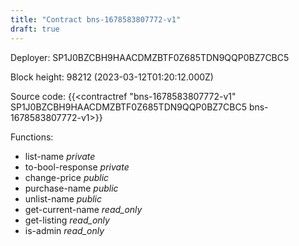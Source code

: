 ```yaml
---
title: "Contract bns-1678583807772-v1"
draft: true
---
```

Deployer: SP1J0BZCBH9HAACDMZBTF0Z685TDN9QQP0BZ7CBC5


 



Block height: 98212 (2023-03-12T01:20:12.000Z)

Source code: {{<contractref "bns-1678583807772-v1" SP1J0BZCBH9HAACDMZBTF0Z685TDN9QQP0BZ7CBC5 bns-1678583807772-v1>}}

Functions:

* list-name _private_
* to-bool-response _private_
* change-price _public_
* purchase-name _public_
* unlist-name _public_
* get-current-name _read_only_
* get-listing _read_only_
* is-admin _read_only_
